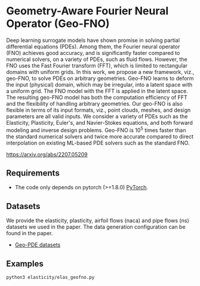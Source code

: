# Geometry-Aware Fourier Neural Operator (Geo-FNO)
Deep learning surrogate models have shown promise in solving partial differential equations (PDEs). Among them, the Fourier neural operator (FNO) achieves good accuracy, and is significantly faster compared to numerical solvers,  on a variety of   PDEs, such as fluid flows. However, the FNO uses the Fast Fourier transform  (FFT), which is limited to rectangular domains with uniform grids. In this work, we propose a new framework, viz., geo-FNO, to solve PDEs on arbitrary geometries. Geo-FNO learns to deform the input (physical) domain, which may be irregular, into a latent space with a uniform grid. The FNO model with the FFT is applied in the latent space. The resulting geo-FNO model has both the computation efficiency of FFT and the flexibility of handling arbitrary geometries. Our geo-FNO is also flexible in terms of its input formats, viz.,  point clouds, meshes, and design parameters are all valid inputs. We consider a variety of PDEs such as the Elasticity, Plasticity, Euler's, and Navier-Stokes equations, and both forward modeling and inverse design problems. Geo-FNO is $10^5$ times faster than the standard numerical solvers and twice more accurate compared to direct interpolation on existing ML-based PDE solvers such as the standard FNO.

https://arxiv.org/abs/2207.05209

## Requirements
- The code only depends on pytorch (>=1.8.0) [PyTorch](https://pytorch.org/). 


## Datasets
We provide the elasticity, plasticity, airfoil flows (naca) and pipe flows (ns) datasets we used in the paper. 
The data generation configuration can be found in the paper.
- [Geo-PDE datasets](https://drive.google.com/drive/folders/1YBuaoTdOSr_qzaow-G-iwvbUI7fiUzu8?usp=sharing)

## Examples
```bash
python3 elasticity/elas_geofno.py
```
